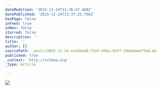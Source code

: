 ```yaml
---
dateModified: '2015-12-24T13:36:47.488Z'
datePublished: '2015-12-24T13:37:32.796Z'
hasPage: false
inFeed: true
inNav: false
starred: false
description: ''
title: ''
author: []
sourcePath: _posts/2015-12-24-ecd3bedb-f5af-456a-9aff-18eebeee7fed.md
published: true
_context: 'http://schema.org'
_type: Article

---
```

![](https://the-grid-user-content.s3-us-west-2.amazonaws.com/0c6c5983-898e-496c-a9cc-43c99fb35b57.jpg)